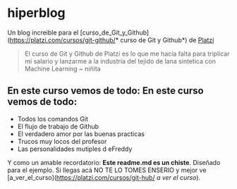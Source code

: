 # hiperblog
Un blog increible para el [curso_de_Git_y_Github](https://platzi.com/cursos/git-github/* curso de Git y Github*) de [Platzi](https://platzi.com/"Platzi")
> El curso de Git y Github de Platzi es lo que me hacía falta para triplicar mi salario y lanzarme a la industria del tejido de lana sintetica con Machine Learning 
> ~ niñita

## En este curso vemos de todo: En este curso vemos de todo:
* Todos los comandos Git
* El flujo de trabajo de Github
* El verdadero amor por las buenas practicas
* Trucos muy locos del profesor
* Las personalidades mutiples d eFreddy

Y como un amable recordatorio: **Este readme.md es un chiste**. Diseñado para el ejemplo. Si llegas acá NO TE LO TOMES ENSERIO y mejor ve [a_ver_el_curso](https://platzi.com/cursos/git-hub/ *a ver el curso*).